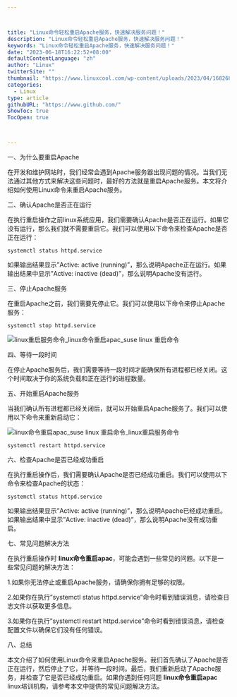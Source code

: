 ```yaml
---



title: "Linux命令轻松重启Apache服务，快速解决服务问题！"
description: "Linux命令轻松重启Apache服务，快速解决服务问题！"
keywords: "Linux命令轻松重启Apache服务，快速解决服务问题！"
date: "2023-06-18T16:22:52+08:00"
defaultContentLanguage: "zh"
author: "Linux"
twitterSite: ""
thumbnail: "https://www.linuxcool.com/wp-content/uploads/2023/04/1682684070927_0.png"
categories:
  - Linux
type: article
githubURL: "https://www.github.com/"
ShowToc: true
TocOpen: true



---
```


一、为什么要重启Apache

在开发和维护网站时，我们经常会遇到Apache服务器出现问题的情况。当我们无法通过其他方式来解决这些问题时，最好的方法就是重启Apache服务。本文将介绍如何使用Linux命令来重启Apache服务。

二、确认Apache是否正在运行

在执行重启操作之前linux系统应用，我们需要确认Apache是否正在运行。如果它没有运行，那么我们就不需要重启它。我们可以使用以下命令来检查Apache是否正在运行：

```
systemctl status httpd.service
```

如果输出结果显示”Active: active (running)”，那么说明Apache正在运行。如果输出结果中显示”Active: inactive (dead)”，那么说明Apache没有运行。

三、停止Apache服务

在重启Apache之前，我们需要先停止它。我们可以使用以下命令来停止Apache服务：

```
systemctl stop httpd.service
```

![linux重启服务命令_linux命令重启apac_suse linux 重启命令](https://www.linuxcool.com/wp-content/uploads/2023/04/1682684070927_0.png)

四、等待一段时间

在停止Apache服务后，我们需要等待一段时间才能确保所有进程都已经关闭。这个时间取决于你的系统负载和正在运行的进程数量。

五、开始重启Apache服务

当我们确认所有进程都已经关闭后，就可以开始重启Apache服务了。我们可以使用以下命令来重新启动它：

![linux命令重启apac_suse linux 重启命令_linux重启服务命令](https://www.linuxcool.com/wp-content/uploads/2023/04/1682684070927_1.jpg)

```
systemctl restart httpd.service
```

六、检查Apache是否已经成功重启

在执行重启操作后，我们需要确认Apache是否已经成功重启。我们可以使用以下命令来检查Apache的状态：

```
systemctl status httpd.service
```

如果输出结果显示”Active: active (running)”，那么说明Apache已经成功重启。如果输出结果中显示”Active: inactive (dead)”，那么说明Apache没有成功重启。

七、常见问题解决方法

在执行重启操作时 **linux命令重启apac**，可能会遇到一些常见的问题。以下是一些常见问题的解决方法：

1.如果你无法停止或重启Apache服务，请确保你拥有足够的权限。

2.如果你在执行”systemctl status httpd.service”命令时看到错误消息，请检查日志文件以获取更多信息。

3.如果你在执行”systemctl restart httpd.service”命令时看到错误消息，请检查配置文件以确保它们没有任何错误。

八、总结

本文介绍了如何使用Linux命令来重启Apache服务。我们首先确认了Apache是否正在运行，然后停止了它，并等待一段时间。最后，我们重新启动了Apache服务，并检查了它是否已经成功重启。如果你遇到任何问题 **linux命令重启apac** linux培训机构，请参考本文中提供的常见问题解决方法。